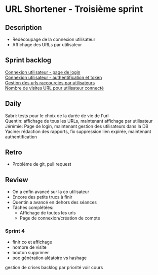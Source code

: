 # URL Shortener - Troisième sprint

## Description

- Redécoupage de la connexion utilisateur
- Affichage des URLs par utilisateur

## Sprint backlog

[Connexion utilisateur - page de login](backlog.md#connexion-utilisateur)  
[Connexion utilisateur - authentification et token](backlog.md#connexion-utilisateur)  
[Gestion des urls raccourcies par utilisateurs](backlog.md#gestion-des-urls-raccourcies-par-utilisateurs)  
[Nombre de visites URL pour utilisateur connecté](backlog.md#nombre-de-visites-url-pour-utilisateur-connecté)

## Daily

Sabri: tests pour le choix de la durée de vie de l'url  
Quentin: affichage de tous les URLs, maintenant affichage par utilisateur  
Jérémie: Page de login, maintenant gestion des utilisateurs dans la DB  
Yacine: rédaction des rapports, fix suppression lien expirée, maintenant authentification

## Retro

- Problème de git, pull request

## Review

- On a enfin avancé sur la co utilisateur
- Encore des petits trucs à finir
- Quentin a avancé en dehors des séances
- Tâches complétées:
    * Affichage de toutes les urls
    * Page de connexion/création de compte

### Sprint 4

- finir co et affichage
- nombre de visite
- bouton supprimer
- poc génération aléatoire vs hashage

gestion de crises
backlog par priorité
voir cours


